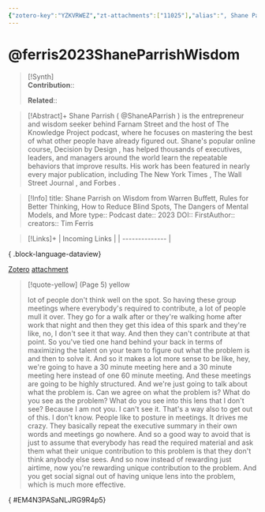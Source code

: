 ```yaml
---
{"zotero-key":"YZKVRWEZ","zt-attachments":["11025"],"alias":", Shane Parrish on Wisdom from Warren Buffett Rules for Better Thinking How to Reduce Blind Spots The Dangers of Mental Models and More","keywords":[],"FirstAuthor":"[[ Tim Ferris]]","tags":["source/podcast"],"dg-publish":true,"permalink":"/sources/podcasts/ferris2023-shane-parrish-wisdom/","dgPassFrontmatter":true}
---
```


# @ferris2023ShaneParrishWisdom

>[!Synth]  
>**Contribution**::  
>  
>**Related**:: 
>  

> [!Abstract]+
> Shane Parrish  ( @ShaneAParrish ) is the entrepreneur and wisdom seeker behind  Farnam Street  and the host of   The Knowledge Project   podcast, where he focuses on mastering the best of what other people have already figured out. Shane's popular online course,   Decision by Design  , has helped thousands of executives, leaders, and managers around the world learn the repeatable behaviors that improve results. His work has been featured in nearly every major publication, including  The New York Times ,  The Wall Street Journal , and  Forbes .

> [!Info]
> title: Shane Parrish on Wisdom from Warren Buffett, Rules for Better Thinking, How to Reduce Blind Spots, The Dangers of Mental Models, and More
> type:: Podcast
> date:: 2023
> DOI:: 
> FirstAuthor:: 
> creators:: Tim Ferris

> [!Links]+
>  | Incoming Links |
> | -------------- |
> 
{ .block-language-dataview}


[Zotero](zotero://select/library/items/YZKVRWEZ) [attachment](<file:///Users/nathanmaxwell/Zotero/storage/NLJRG9R4/Ferris_2023_Shane%20Parrish%20on%20Wisdom%20from%20Warren%20Buffett,%20Rules%20for%20Better%20Thinking,%20How%20to.pdf>)

> [!quote-yellow] (Page 5) yellow
> 
> lot of people don't think well on the spot. So having these group meetings where everybody's required to contribute, a lot of people mull it over. They go for a walk after or they're walking home after work that night and then they get this idea of this spark and they're like, no, I don't see it that way. And then they can't contribute at that point. So you've tied one hand behind your back in terms of maximizing the talent on your team to figure out what the problem is and then to solve it. And so it makes a lot more sense to be like, hey, we're going to have a 30 minute meeting here and a 30 minute meeting here instead of one 60 minute meeting. And these meetings are going to be highly structured. And we're just going to talk about what the problem is. Can we agree on what the problem is? What do you see as the problem? What do you see into this lens that I don't see? Because I am not you. I can't see it. That's a way also to get out of this. I don't know. People like to posture in meetings. It drives me crazy. They basically repeat the executive summary in their own words and meetings go nowhere. And so a good way to avoid that is just to assume that everybody has read the required material and ask them what their unique contribution to this problem is that they don't think anybody else sees. And so now instead of rewarding just airtime, now you're rewarding unique contribution to the problem. And you get social signal out of having unique lens into the problem, which is much more effective.
>
{ #EM4N3PASaNLJRG9R4p5}

